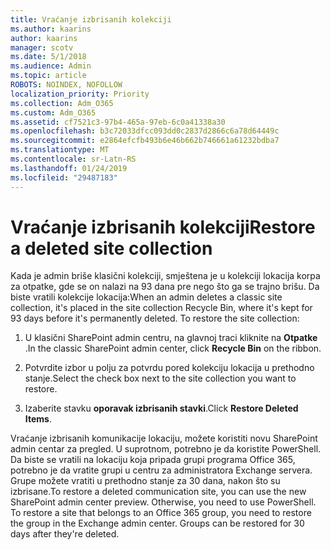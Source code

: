 ```yaml
---
title: Vraćanje izbrisanih kolekciji
ms.author: kaarins
author: kaarins
manager: scotv
ms.date: 5/1/2018
ms.audience: Admin
ms.topic: article
ROBOTS: NOINDEX, NOFOLLOW
localization_priority: Priority
ms.collection: Adm_O365
ms.custom: Adm_O365
ms.assetid: cf7521c3-97b4-465a-97eb-6c0a41338a30
ms.openlocfilehash: b3c72033dfcc093dd0c2837d2866c6a78d64449c
ms.sourcegitcommit: e2864efcfb493b6e46b662b746661a61232bdba7
ms.translationtype: MT
ms.contentlocale: sr-Latn-RS
ms.lasthandoff: 01/24/2019
ms.locfileid: "29487183"
---
```

# <a name="restore-a-deleted-site-collection"></a><span data-ttu-id="00dd8-102">Vraćanje izbrisanih kolekciji</span><span class="sxs-lookup"><span data-stu-id="00dd8-102">Restore a deleted site collection</span></span>

<span data-ttu-id="00dd8-p101">Kada je admin briše klasični kolekciji, smještena je u kolekciji lokacija korpa za otpatke, gde se on nalazi na 93 dana pre nego što ga se trajno brišu. Da biste vratili kolekcije lokacija:</span><span class="sxs-lookup"><span data-stu-id="00dd8-p101">When an admin deletes a classic site collection, it's placed in the site collection Recycle Bin, where it's kept for 93 days before it's permanently deleted. To restore the site collection:</span></span>
  
1. <span data-ttu-id="00dd8-105">U klasični SharePoint admin centru, na glavnoj traci kliknite na **Otpatke** .</span><span class="sxs-lookup"><span data-stu-id="00dd8-105">In the classic SharePoint admin center, click **Recycle Bin** on the ribbon.</span></span> 
    
2. <span data-ttu-id="00dd8-106">Potvrdite izbor u polju za potvrdu pored kolekciju lokacija u prethodno stanje.</span><span class="sxs-lookup"><span data-stu-id="00dd8-106">Select the check box next to the site collection you want to restore.</span></span>
    
3. <span data-ttu-id="00dd8-107">Izaberite stavku **oporavak izbrisanih stavki**.</span><span class="sxs-lookup"><span data-stu-id="00dd8-107">Click **Restore Deleted Items**.</span></span>
    
<span data-ttu-id="00dd8-p102">Vraćanje izbrisanih komunikacije lokaciju, možete koristiti novu SharePoint admin centar za pregled. U suprotnom, potrebno je da koristite PowerShell. Da biste se vratili na lokaciju koja pripada grupi programa Office 365, potrebno je da vratite grupi u centru za administratora Exchange servera. Grupe možete vratiti u prethodno stanje za 30 dana, nakon što su izbrisane.</span><span class="sxs-lookup"><span data-stu-id="00dd8-p102">To restore a deleted communication site, you can use the new SharePoint admin center preview. Otherwise, you need to use PowerShell. To restore a site that belongs to an Office 365 group, you need to restore the group in the Exchange admin center. Groups can be restored for 30 days after they're deleted.</span></span>
  

